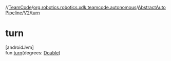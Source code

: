 //[TeamCode](../../../../index.md)/[org.robotics.robotics.xdk.teamcode.autonomous](../../index.md)/[AbstractAutoPipeline](../index.md)/[V2](index.md)/[turn](turn.md)

# turn

[androidJvm]\
fun [turn](turn.md)(degrees: [Double](https://kotlinlang.org/api/latest/jvm/stdlib/kotlin/-double/index.html))
